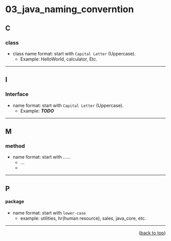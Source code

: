 <a name="topage"></a>

# 03_java_naming_converntion

## C
### class
* class name format: start with `Capital Letter` (Uppercase).
   * Example: HelloWorld, calculator, Etc.

-----

## I
### Interface 
* name format: start with `Capital Letter` (Uppercase).
   * Example: ***TODO***

-----

## M
### method
* name format: start with ......
   * ...
   * 
-----

## P
#### package
* name format: start with `lower-case`
   * example: utilities, hr(human resource), sales, java_core, etc.


-----

<p align="right">(<a href="#topage">back to top</a>)</p>
<br/>
<br/>
